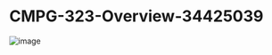 # CMPG-323-Overview-34425039
![image](https://user-images.githubusercontent.com/91734031/185281716-4f0e739a-8dd3-4dbd-898f-b1b546ea40d2.png)
